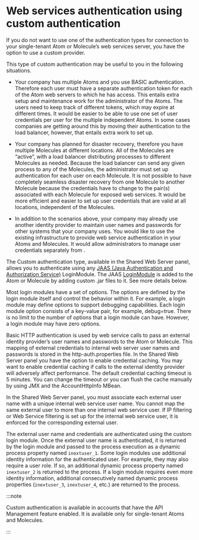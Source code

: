 # Web services authentication using custom authentication

<head>
  <meta name="guidename" content="Integration"/>
  <meta name="context" content="GUID-53f7050b-e202-4621-8f7d-8bb6095d393d"/>
</head>

If you do not want to use one of the authentication types for connection to your single-tenant Atom or Molecule’s web services server, you have the option to use a custom provider.

This type of custom authentication may be useful to you in the following situations.

-   Your company has multiple Atoms and you use BASIC authentication. Therefore each user must have a separate authentication token for each of the Atom web servers to which he has access. This entails extra setup and maintenance work for the administrator of the Atoms. The users need to keep track of different tokens, which may expire at different times. It would be easier to be able to use one set of user credentials per user for the multiple independent Atoms. In some cases companies are getting around this by moving their authentication to the load balancer, however, that entails extra work to set up.
-   Your company has planned for disaster recovery, therefore you have multiple Molecules at different locations. All of the Molecules are “active”, with a load balancer distributing processes to different Molecules as needed. Because the load balancer can send any given process to any of the Molecules, the administrator must set up authentication for each user on each Molecule. It is not possible to have completely seamless disaster recovery from one Molecule to another Molecule because the credentials have to change to the pair\(s\) associated with each Molecule for exposed web services. It would be more efficient and easier to set up user credentials that are valid at all locations, independent of the Molecules.

-   In addition to the scenarios above, your company may already use another identity provider to maintain user names and passwords for other systems that your company uses. You would like to use the existing infrastructure to provide web service authentication in your Atoms and Molecules. It would allow administrators to manage user credentials separately from .

The Custom authentication type, available in the Shared Web Server panel, allows you to authenticate using any [JAAS \(Java Authentication and Authorization Service\)](http://docs.oracle.com/javase/7/docs/technotes/guides/security/jaas/JAASRefGuide.html) LoginModule. The JAAS [LoginModule](http://docs.oracle.com/javase/7/docs/technotes/guides/security/jaas/JAASLMDevGuide.html) is added to the Atom or Molecule by adding custom .jar files to it. See more details below.

Most login modules have a set of options. The options are defined by the login module itself and control the behavior within it. For example, a login module may define options to support debugging capabilities. Each login module option consists of a key-value pair, for example, debug=true. There is no limit to the number of options that a login module can have. However, a login module may have zero options.

Basic HTTP authentication is used by web service calls to pass an external identity provider’s user names and passwords to the Atom or Molecule. This mapping of external credentials to internal web server user names and passwords is stored in the http-auth.properties file. In the Shared Web Server panel you have the option to enable credential caching. You may want to enable credential caching if calls to the external identity provider will adversely affect performance. The default credential caching timeout is 5 minutes. You can change the timeout or you can flush the cache manually by using JMX and the AccountHttpInfo MBean.

In the Shared Web Server panel, you must associate each external user name with a unique internal web service user name. You cannot map the same external user to more than one internal web service user. If IP filtering or Web Service filtering is set up for the internal web service user, it is enforced for the corresponding external user.

The external user name and credentials are authenticated using the custom login module. Once the external user name is authenticated, it is returned by the login module and passed to the process execution as a dynamic process property named `inextuser_1`. Some login modules use additional identity information for the authenticated user. For example, they may also require a user role. If so, an additional dynamic process property named `inextuser_2` is returned to the process. If a login module requires even more identity information, additional consecutively named dynamic process properties \(`inextuser_3`, `inextuser_4`, etc.\) are returned to the process.

:::note

Custom authentication is available in accounts that have the API Management feature enabled. It is available only for single-tenant Atoms and Molecules.

:::

